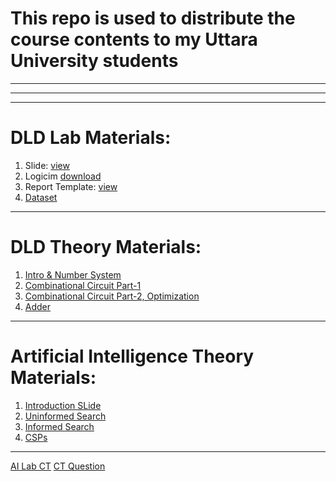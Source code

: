 # This repo is used to distribute the course contents to my Uttara University students
<hr><hr><hr>

# DLD Lab Materials:
1. Slide: [view](https://docs.google.com/presentation/d/1U-p4dLwOeMJRwt75J84pO-KX2F9iAHhNdp7epJezZ8I/edit?usp=sharing)
2. Logicim [download](https://drive.google.com/file/d/1gPuxs4ZfL_BFe9F_M7LD9ywfrDlxHRWh/view?usp=drive_link)
3. Report Template: [view](https://docs.google.com/document/d/1u4ZgMi0xlVZuRypHLOdVEL-pMPRV19xo/edit?usp=sharing&ouid=114419490922214411323&rtpof=true&sd=true)
4. [Dataset](https://drive.google.com/file/d/1Zs0R3cmJ_TVY1UOGTlXsIbXrkHj0CeOs/view?usp=sharing)

<hr>

# DLD Theory Materials:
1. [Intro & Number System](https://docs.google.com/presentation/d/1ZvFK4VzYpXiNkPCqCg-9xnhWO_AjRSmf/edit?usp=sharing&ouid=114419490922214411323&rtpof=true&sd=true)
2. [Combinational Circuit Part-1](https://docs.google.com/presentation/d/1LwXmuA5q_XDKRt1mWYdYfHa7rsKKPXCf/edit?usp=sharing&ouid=114419490922214411323&rtpof=true&sd=true)
3. [Combinational Circuit Part-2, Optimization](https://docs.google.com/presentation/d/1LekSHhzIGL7wsS6gIGJ4S2nRFU12QH3W/edit?usp=sharing&ouid=114419490922214411323&rtpof=true&sd=true)
4. [Adder](https://docs.google.com/presentation/d/1ajonzlDzjxm6o2rodL_vFa-bWIx4NaCC/edit?usp=sharing&ouid=114419490922214411323&rtpof=true&sd=true)

<hr>

# Artificial Intelligence Theory Materials:
1. [Introduction SLide](https://docs.google.com/presentation/d/1J9hQx8fZ0GKD0Tyj6vNy0Jk_8TMO0Uoc/edit?usp=sharing&ouid=114419490922214411323&rtpof=true&sd=true)
2. [Uninformed Search](https://docs.google.com/presentation/d/1-JpqGdtHhl-efF2EvQN1F3YI62dCi4aC/edit?usp=sharing&ouid=114419490922214411323&rtpof=true&sd=true)
3. [Informed Search](https://docs.google.com/presentation/d/1TtsSuGyfUxRGYKTCH-ccEu99nUxUkKqU/edit?usp=sharing&ouid=114419490922214411323&rtpof=true&sd=true)
4. [CSPs](https://docs.google.com/presentation/d/1Ky5q6IlhR2zCq08mwYqDKe-o9oOflUna/edit?usp=sharing&ouid=114419490922214411323&rtpof=true&sd=true)

<hr>

[AI Lab CT](https://docs.google.com/spreadsheets/d/1FZcv1JvM-uru4fmLzH2hwNkuc_aGqgRQ/edit?usp=sharing&ouid=114419490922214411323&rtpof=true&sd=true)
[CT Question](https://docs.google.com/document/d/1t575RMYCURCHpig73AhGQYkDosKGaVP6j18zAtYoGwg/edit?usp=sharing)
